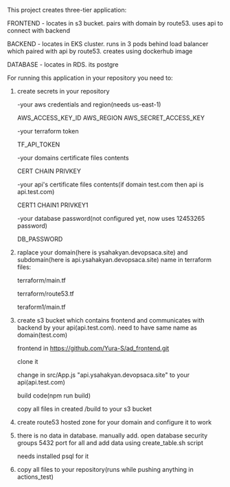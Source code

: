 This project creates three-tier application:

FRONTEND - locates in s3 bucket. pairs with domain by route53. uses api to connect with backend

BACKEND - locates in EKS cluster. runs in 3 pods behind load balancer which paired with api by route53. creates using dockerhub image

DATABASE - locates in RDS. its postgre


For running this application in your repository you need to:

1) create secrets in your repository

   -your aws credentials and region(needs us-east-1)

   AWS_ACCESS_KEY_ID
   AWS_REGION
   AWS_SECRET_ACCESS_KEY

   -your terraform token

   TF_API_TOKEN

   -your domains certificate files contents
   
   CERT
   CHAIN
   PRIVKEY

   -your api's certificate files contents(if domain test.com then api is api.test.com)
   
   CERT1
   CHAIN1
   PRIVKEY1

   -your database password(not configured yet, now uses 12453265 password)

   DB_PASSWORD
   

3) raplace your domain(here is ysahakyan.devopsaca.site) and subdomain(here is api.ysahakyan.devopsaca.site) name in terraform files:

   terraform/main.tf
   
   terraform/route53.tf
   
   teraform1/main.tf

4) create s3 bucket which contains frontend and communicates with backend by your api(api.test.com). need to have same name as domain(test.com)

   frontend in https://github.com/Yura-S/ad_frontend.git
   
   clone it
   
   change in src/App.js "api.ysahakyan.devopsaca.site" to your api(api.test.com)
   
   build code(npm run build)
   
   copy all files in created /build to your s3 bucket

6) create route53 hosted zone for your domain and configure it to work

7) there is no data in database. manually add. open database security groups 5432 port for all and add data using create_table.sh script

   needs installed psql for it

9) copy all files to your repository(runs while pushing anything in actions_test)
